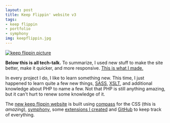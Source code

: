 ```yaml
--- 
layout: post
title: Keep Flippin' website v3
tags: 
- keep flippin
- portfolio
- symphony
img: keepflippin.jpg
---
```

<a href="http://tesoriere.com/images/assets/2009/6/15/Picture_1.png" rel="portfolio"><img alt="keep flippin picture" title="project picture" src="http://tesoriere.com/images/assets/2009/6/15/Picture_1.png" title="keep flippin website" alt="keep flippin website"></a>

<b>Below this is all tech-talk.</b> To summarize, I used new stuff to make the site better, make it quicker, and more responsive. <a href="http://keepflippin.com">This is what I made.</a>

In every project I do, I like to learn something new. This time, I just happened to learn quite a few new things, <a href="http://haml.hamptoncatlin.com/docs/rdoc/classes/Sass.html">SASS</a>, <a href="http://www.w3.org/TR/xslt">XSLT</a>, and additional knowledge about PHP to name a few. Not that PHP is still anything amazing, but it can't hurt to renew some knowledge of it.

The <a href="http://keepflippin.com">new keep flippin website</a> is built using <a href="http://compass-style.org/">compass</a> for the CSS (this is <em>amazing</em>), <a href="http://symphony-cms.com">symphony</a>, some <a href="http://tesoriere.com/tags/symphony%20extension">extensions I created</a> and <a href="http://github.com/scottkf">GitHub</a> to keep track of everything.
				
